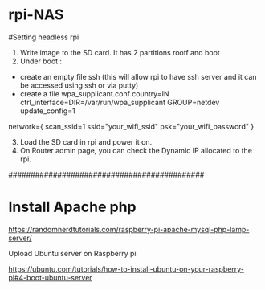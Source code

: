 # rpi-NAS

#Setting headless rpi
1) Write image to the SD card. It has 2 partitions rootf and boot
2) Under boot :
- create an empty file ssh (this will allow rpi to have ssh server and it can be accessed using ssh or via putty)
- create a file wpa_supplicant.conf 
country=IN
ctrl_interface=DIR=/var/run/wpa_supplicant GROUP=netdev
update_config=1

network={
scan_ssid=1
ssid="your_wifi_ssid"
psk="your_wifi_password"
}

3) Load the SD card in rpi and power it on.
4) On Router admin page, you can check the Dynamic IP allocated to the rpi.

############################################
# Install Apache php
https://randomnerdtutorials.com/raspberry-pi-apache-mysql-php-lamp-server/


Upload Ubuntu server on Raspberry pi

https://ubuntu.com/tutorials/how-to-install-ubuntu-on-your-raspberry-pi#4-boot-ubuntu-server
